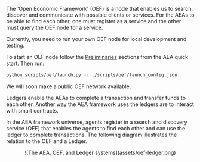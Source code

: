 The 'Open Economic Framework' (OEF) is a node that enables us to search, discover and communicate with possible clients or services. 
For the AEAs to be able to find each other, one must register as a service and the other must query the OEF node for a service. 

Currently, you need to run your own OEF node for local development and testing.

To start an OEF node follow the <a href="../quickstart/#preliminaries">Preliminaries</a> sections from the AEA quick start. Then run:

``` bash
python scripts/oef/launch.py -c ./scripts/oef/launch_config.json
```

We will soon make a public OEF network available.


Ledgers enable the AEAs to complete a transaction and transfer funds to each other. Another way the AEA framework uses 
the ledgers are to interact with smart contracts.

In the AEA framework universe, agents register in a search and discovery service (OEF) that enables the agents to find each other and can use the ledger to complete transactions. The following diagram illustrates the relation to the OEF and a Ledger.


<center>![The AEA, OEF, and Ledger systems](assets/oef-ledger.png)</center>